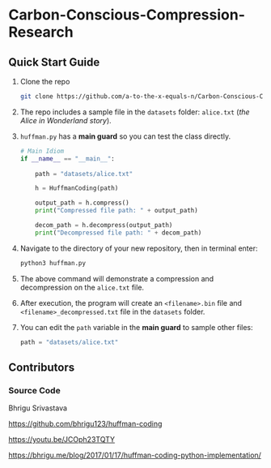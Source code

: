 # Carbon-Conscious-Compression-Research

## Quick Start Guide
1. Clone the repo
    ```bash
    git clone https://github.com/a-to-the-x-equals-n/Carbon-Conscious-Compression-Research.git
    ```
2. The repo includes a sample file in the `datasets` folder: `alice.txt` (*the Alice in Wonderland story*).
3. `huffman.py` has a **main guard** so you can test the class directly.

    ```python
    # Main Idiom
    if __name__ == "__main__":
            
        path = "datasets/alice.txt"

        h = HuffmanCoding(path)

        output_path = h.compress()
        print("Compressed file path: " + output_path)

        decom_path = h.decompress(output_path)
        print("Decompressed file path: " + decom_path)
    ```
4. Navigate to the directory of your new repository, then in terminal enter:
    ```bash
    python3 huffman.py
    ```

5. The above command will demonstrate a compression and decompression on the `alice.txt` file.
6. After execution, the program will create an `<filename>.bin` file and `<filename>_decompressed.txt` file in the `datasets` folder.
7. You can edit the `path` variable in the **main guard** to sample other files:
    ```python
    path = "datasets/alice.txt"
    ```

## Contributors
### Source Code
Bhrigu Srivastava

https://github.com/bhrigu123/huffman-coding

https://youtu.be/JCOph23TQTY

https://bhrigu.me/blog/2017/01/17/huffman-coding-python-implementation/
